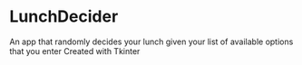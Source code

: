 # LunchDecider
 An app that randomly decides your lunch given your list of available options that you enter
 Created with Tkinter
